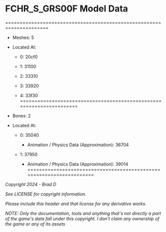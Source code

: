 # FCHR_S_GRS00F Model Data
=====================================================================

* Meshes: 5

* Located At:

  * 0: 20cf0

  * 1: 31100

  * 2: 33310

  * 3: 33920

  * 4: 33f30
=====================================================================

* Bones: 2

* Located At:

  * 0: 35040

    * Animation / Physics Data (Approximation): 36704

  * 1: 37950

    * Animation / Physics Data (Approximation): 39014
=====================================================================

*Copyright 2024 - Brad D*

*See LICENSE for copyright information.*

*Please include this header and that license for any derivative works.*

*NOTE: Only the documentation, tools and anything that's not directly a part of the game's data fall under this copyright. I don't claim any ownership of the game or any of its assets*
